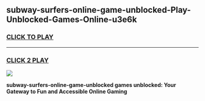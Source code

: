 
## subway-surfers-online-game-unblocked-Play-Unblocked-Games-Online-u3e6k
<h3>
<a href="https://premium76.site?title=subway-surfers-online-game-unblocked&ref=25A">CLICK TO PLAY</a></h3>
<hr>

<h3>
<a href="https://premium76.site?title=subway-surfers-online-game-unblocked&ref=25A">CLICK 2 PLAY</a>
  
</h3>

<a href="https://premium76.site?title=subway-surfers-online-game-unblocked&ref=25A"><img src="https://clearcache.store/games.png"></a>


**subway-surfers-online-game-unblocked games unblocked: Your Gateway to Fun and Accessible Online Gaming**
